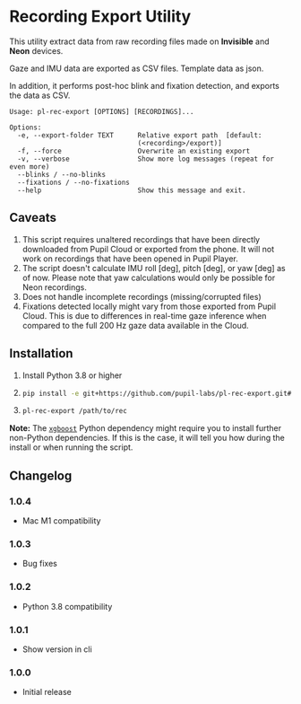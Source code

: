# Recording Export Utility

This utility extract data from raw recording files made on **Invisible** and **Neon** devices.

Gaze and IMU data are exported as CSV files. Template data as json.

In addition, it performs post-hoc blink and fixation detection, and exports the data
as CSV.

```
Usage: pl-rec-export [OPTIONS] [RECORDINGS]...

Options:
  -e, --export-folder TEXT      Relative export path  [default:
                                (<recording>/export)]
  -f, --force                   Overwrite an existing export
  -v, --verbose                 Show more log messages (repeat for even more)
  --blinks / --no-blinks
  --fixations / --no-fixations
  --help                        Show this message and exit.
```

## Caveats

1. This script requires unaltered recordings that have been directly downloaded from Pupil Cloud or exported from the phone. It will not work on recordings that have been opened in Pupil Player.
2. The script doesn't calculate IMU roll [deg], pitch [deg], or yaw [deg] as of now. Please note that yaw calculations would only be possible for Neon recordings.
3. Does not handle incomplete recordings (missing/corrupted files)
4. Fixations detected locally might vary from those exported from Pupil Cloud. This is due to differences in real-time gaze inference when compared to the full 200 Hz gaze data available in the Cloud.

## Installation

1. Install Python 3.8 or higher
2. ```bash
   pip install -e git+https://github.com/pupil-labs/pl-rec-export.git#egg=pl-rec-export
   ```
3. ```bash
   pl-rec-export /path/to/rec
   ```

**Note:**  The [`xgboost`](https://pypi.org/project/xgboost/) Python dependency might
require you to install further non-Python dependencies. If this is the case, it will
tell you how during the install or when running the script.

## Changelog

### 1.0.4

- Mac M1 compatibility

### 1.0.3

- Bug fixes

### 1.0.2

- Python 3.8 compatibility

### 1.0.1

- Show version in cli

### 1.0.0

- Initial release
